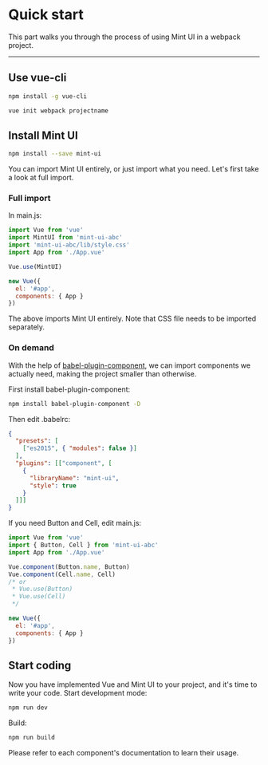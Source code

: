 # Quick start

This part walks you through the process of using Mint UI in a webpack project.

-----------
## Use vue-cli

```bash
npm install -g vue-cli

vue init webpack projectname
```

## Install Mint UI

```bash
npm install --save mint-ui
```
You can import Mint UI entirely, or just import what you need. Let's first take a look at full import.

### Full import

In main.js:
```javascript
import Vue from 'vue'
import MintUI from 'mint-ui-abc'
import 'mint-ui-abc/lib/style.css'
import App from './App.vue'

Vue.use(MintUI)

new Vue({
  el: '#app',
  components: { App }
})
```
The above imports Mint UI entirely. Note that CSS file needs to be imported separately.

### On demand

With the help of [babel-plugin-component](https://github.com/QingWei-Li/babel-plugin-component), we can import components we actually need, making the project smaller than otherwise.

First install babel-plugin-component:

```bash
npm install babel-plugin-component -D
```

Then edit .babelrc:
```json
{
  "presets": [
    ["es2015", { "modules": false }]
  ],
  "plugins": [["component", [
    {
      "libraryName": "mint-ui",
      "style": true
    }
  ]]]
}
```

If you need Button and Cell, edit main.js:

```javascript
import Vue from 'vue'
import { Button, Cell } from 'mint-ui-abc'
import App from './App.vue'

Vue.component(Button.name, Button)
Vue.component(Cell.name, Cell)
/* or
 * Vue.use(Button)
 * Vue.use(Cell)
 */

new Vue({
  el: '#app',
  components: { App }
})
```

## Start coding

Now you have implemented Vue and Mint UI to your project, and it's time to write your code. Start development mode:

```bash
npm run dev
```

Build:

```bash
npm run build
```
Please refer to each component's documentation to learn their usage.
